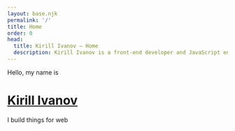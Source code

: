 ```yaml
---
layout: base.njk
permalink: '/'
title: Home
order: 0
head:
  title: Kirill Ivanov – Home
  description: Kirill Ivanov is a front-end developer and JavaScript engineer.
---
```


<div class="home">
  <div>
    <p>Hello, my name is</p>
    <h1 class="home__name"><a href="/about">Kirill Ivanov</a></h1>
  </div>
  <p class="home__description">I build things for web</p>
</div>
